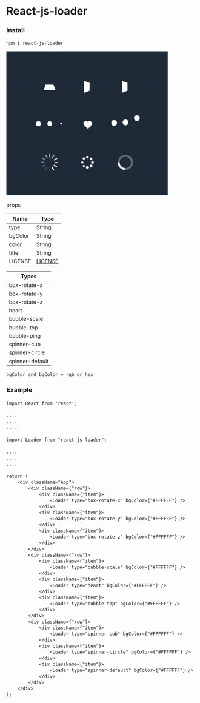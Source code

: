 # React-js-loader

### Install

    npm i react-js-loader

<img src="https://raw.githubusercontent.com/AmurKhoyetsyan/react-js-loader/master/img/loader.gif" alt="loader" />

props

| Name                | Type               |
| ------------------- | ------------------ |
| type                | String             |
| bgColor             | String             |
| color               | String             |
| title               | String             |
| LICENSE             | [LICENSE](LICENSE) |

| Types               |
| ------------------- |
| box-rotate-x        |
| box-rotate-y        |
| box-rotate-z        |
| heart               |
| bubble-scale        |
| bubble-top          |
| bubble-ping         |
| spinner-cub         |
| spinner-circle      |
| spinner-default     |

    bgColor and bgColor = rgb or hex


### Example

    import React from 'react';

    ....
    ....
    ....

    import Loader from "react-js-loader";

    ....
    ....
    ....

    return (
        <div className="App">
            <div className={"row"}>
                <div className={"item"}>
                    <Loader type="box-rotate-x" bgColor={"#FFFFFF"} />
                </div>
                <div className={"item"}>
                    <Loader type="box-rotate-y" bgColor={"#FFFFFF"} />
                </div>
                <div className={"item"}>
                    <Loader type="box-rotate-z" bgColor={"#FFFFFF"} />
                </div>
            </div>
            <div className={"row"}>
                <div className={"item"}>
                    <Loader type="bubble-scale" bgColor={"#FFFFFF"} />
                </div>
                <div className={"item"}>
                    <Loader type="heart" bgColor={"#FFFFFF"} />
                </div>
                <div className={"item"}>
                    <Loader type="bubble-top" bgColor={"#FFFFFF"} />
                </div>
            </div>
            <div className={"row"}>
                <div className={"item"}>
                    <Loader type="spinner-cub" bgColor={"#FFFFFF"} />
                </div>
                <div className={"item"}>
                    <Loader type="spinner-circle" bgColor={"#FFFFFF"} />
                </div>
                <div className={"item"}>
                    <Loader type="spinner-default" bgColor={"#FFFFFF"} />
                </div>
            </div>
        </div>
    );